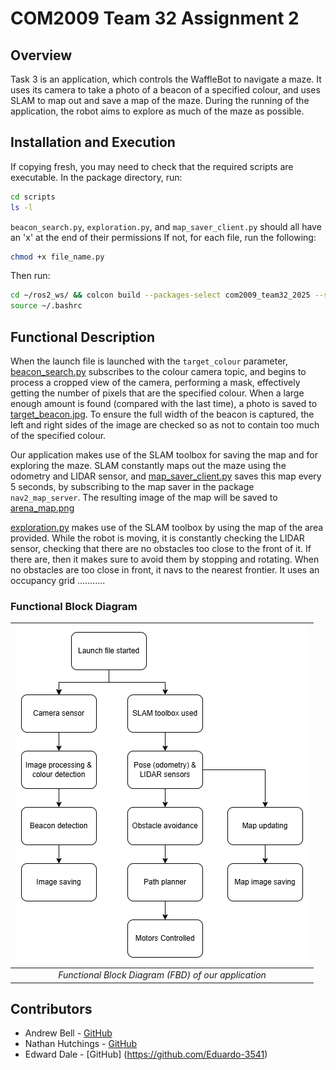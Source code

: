 # COM2009 Team 32 Assignment 2

## Overview
Task 3 is an application, which controls the WaffleBot to navigate a maze. It uses its camera to take a photo of a beacon of a specified colour, and uses SLAM to map out and save a map of the maze. During the running of the application, the robot aims to explore as much of the maze as possible.

## Installation and Execution
If copying fresh, you may need to check that the required scripts are executable. In the package directory, run:
```bash
cd scripts
ls -l
```
`beacon_search.py`, `exploration.py`, and `map_saver_client.py` should all have an 'x' at the end of their permissions
If not, for each file, run the following:
```bash
chmod +x file_name.py
```
Then run:
```bash
cd ~/ros2_ws/ && colcon build --packages-select com2009_team32_2025 --symlink-install
source ~/.bashrc
```

## Functional Description
When the launch file is launched with the `target_colour` parameter, [beacon_search.py](scripts/beacon_search.py) subscribes to the colour camera topic, and begins to process a cropped view of the camera, performing a mask, effectively getting the number of pixels that are the specified colour. When a large enough amount is found (compared with the last time), a photo is saved to [target_beacon.jpg](snaps/target_beacon.jpg). To ensure the full width of the beacon is captured, the left and right sides of the image are checked so as not to contain too much of the specified colour.

Our application makes use of the SLAM toolbox for saving the map and for exploring the maze. SLAM constantly maps out the maze using the odometry and LIDAR sensor, and [map_saver_client.py](scripts/map_saver_client.py) saves this map every 5 seconds, by subscribing to the map saver in the package `nav2_map_server`. The resulting image of the map will be saved to [arena_map.png](maps/arena_map.png)

[exploration.py](scripts/exploration.py) makes use of the SLAM toolbox by using the map of the area provided. While the robot is moving, it is constantly checking the LIDAR sensor, checking that there are no obstacles too close to the front of it. If there are, then it makes sure to avoid them by stopping and rotating. When no obstacles are too close in front, it navs to the nearest frontier. It uses an occupancy grid ...........

### Functional Block Diagram
| ![Image of FBD](/FBD.png) |
| :--: |
| *Functional Block Diagram (FBD) of our application* |

## Contributors
* Andrew Bell - [GitHub](https://github.com/AndrewBell49)
* Nathan Hutchings - [GitHub](https://github.com/NathanHuttch)
* Edward Dale - [GitHub] (https://github.com/Eduardo-3541)